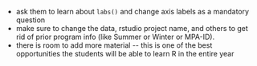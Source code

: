 
- ask them to learn about `labs()` and change axis labels as a mandatory question
- make sure to change the data, rstudio project name, and others to get rid of prior program info (like Summer or Winter or MPA-ID).
- there is room to add more material -- this is one of the best opportunities the students will be able to learn R in the entire year